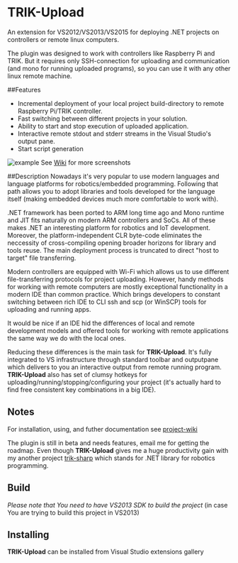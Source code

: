 TRIK-Upload
==========

An extension for VS2012/VS2013/VS2015 for deploying .NET projects on controllers or remote linux computers.


The plugin was designed to work with controllers like Raspberry Pi and TRIK. But it requires only SSH-connection for uploading and communication (and mono for running uploaded programs), so you can use it with any other linux remote machine.


##Features
+ Incremental deployment of your local project build-directory to remote Raspberry Pi/TRIK controller.
+ Fast switching between different projects in your solution.
+ Ability to start and stop execution of uploaded application.
+ Interactive remote stdout and stderr streams in the Visual Studio's output pane.
+ Start script generation

![example](https://raw.githubusercontent.com/wiki/kashmervil/trik-upload/media/result-small.gif)
See [Wiki](https://github.com/kashmervil/trik-upload/wiki) for more screenshots

##Description
Nowadays it's very popular to use modern languages and language platforms for robotics/embedded programming. Following that path allows you to adopt libraries and tools developed for the language itself (making embedded devices much more comfortable to work with). 

.NET framework has been ported to ARM long time ago and Mono runtime and JIT fits naturally on modern ARM controllers and SoCs. All of these makes .NET an interesting platform for robotics and IoT development. 
Moreover, the platform-independent CLR byte-code eliminates the neccessity of cross-compiling opening broader horizons for library and tools reuse. The main deployment process is truncated to direct "host to target" file transferring.

Modern controllers are equipped with Wi-Fi which allows us to use different file-transferring protocols for project uploading.
However, handy methods for working with remote computers are mostly exceptional functionality in a modern IDE than common practice. Which brings developers to constant switching between rich IDE to CLI ssh and scp (or WinSCP) tools for uploading and running apps.

It would be nice if an IDE hid the differences of local and remote development models and offered tools for working with remote applications the same way we do with the local ones. 

Reducing these differences is the main task for __TRIK-Upload__. It's fully integrated to VS infrastructure through standard toolbar and outputpane which delivers to you an interactive output from remote running program. 
__TRIK-Upload__ also has set of clumsy hotkeys for uploading/running/stopping/configuring your project (it's actually hard to find free consistent key combinations in a big IDE). 

## Notes
For installation, using, and futher documentation see [project-wiki](https://github.com/kashmervil/Upload-Extension/wiki)


The plugin is still in beta and needs features, email me for getting the roadmap.
Even though __TRIK-Upload__ gives me a huge productivity gain with my another project [trik-sharp](http://www.github.com/kashmervil/trik-sharp) which stands for .NET library for robotics programming. 


## Build ##

*Please note that You need to have VS2013 SDK to build the project* (in case You are trying to build this project in VS2013)

## Installing

__TRIK-Upload__ can be installed from Visual Studio extensions gallery

